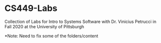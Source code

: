 # CS449-Labs

Collection of Labs for Intro to Systems Software with Dr. Vinicius Petrucci in Fall 2020 at the University of Pittsburgh

*Note: Need to fix some of the folders/content
